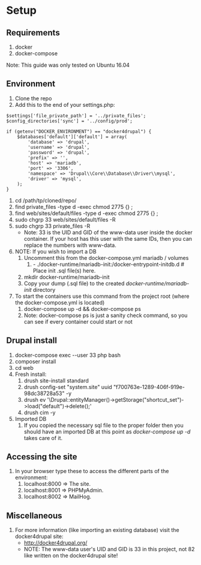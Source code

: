 # Setup

## Requirements
1. docker
1. docker-compose

Note: This guide was only tested on Ubuntu 16.04

## Environment
1. Clone the repo
1. Add this to the end of your settings.php:
```
$settings['file_private_path'] = '../private_files';
$config_directories['sync'] = '../config/prod';

if (getenv("DOCKER_ENVIRONMENT") == "docker4drupal") {
    $databases['default']['default'] = array(
        'database' => 'drupal',
        'username' => 'drupal',
        'password' => 'drupal',
        'prefix' => '',
        'host' => 'mariadb',
        'port' => '3306',
        'namespace' => 'Drupal\\Core\\Database\\Driver\\mysql',
        'driver' => 'mysql',
    );
}
```
1. cd /path/tp/cloned/repo/
1. find private_files -type d -exec chmod 2775 {} \;
1. find web/sites/default/files -type d -exec chmod 2775 {} \;
1. sudo chgrp 33 web/sites/default/files -R
1. sudo chgrp 33 private_files -R
    * Note: 33 is the UID and GID of the www-data user inside the docker container. If your host has this user with the same IDs, then you can replace the numbers with www-data.
1. NOTE: If you wish to import a DB
    1. Uncomment this from the docker-compose.yml mariadb / volumes
        1. \- ./docker-runtime/mariadb-init:/docker-entrypoint-initdb.d # Place init .sql file(s) here.
    1. mkdir docker-runtime/mariadb-init
    1. Copy your dump (.sql file) to the created _docker-runtime/mariadb-init_ directory
1. To start the containers use this command from the project root (where the docker-compose.yml is located)
    1. docker-compose up -d && docker-compose ps
    1. Note: docker-compose ps is just a sanity check command, so you can see if every container could start or not

## Drupal install
1. docker-compose exec --user 33 php bash
1. composer install
1. cd web
1. Fresh install:
    1. drush site-install standard
    1. drush config-set "system.site" uuid "f700763e-1289-406f-919e-98dc38728a53" -y
    1. drush ev '\Drupal::entityManager()->getStorage("shortcut_set")->load("default")->delete();'
    1. drush cim -y
1. Imported DB
   1. If you copied the necessary sql file to the proper folder then you should have an imported DB at this point as _docker-compose up -d_ takes care of it.

## Accessing the site
1. In your browser type these to access the different parts of the environment:
    1. localhost:8000 => The site.
    1. localhost:8001 => PHPMyAdmin.
    1. localhost:8002 => MailHog.

## Miscellaneous
1. For more information (like importing an existing database) visit the docker4drupal site: 
    * http://docker4drupal.org/
    * NOTE: The www-data user's UID and GID is 33 in this project, not 82 like written on the docker4drupal site!
